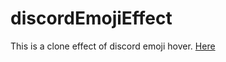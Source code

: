 # discordEmojiEffect
This is a clone effect of discord emoji hover.
<a href="https://gobinda-das-dev.github.io/discordEmojiEffect/">Here<a />
